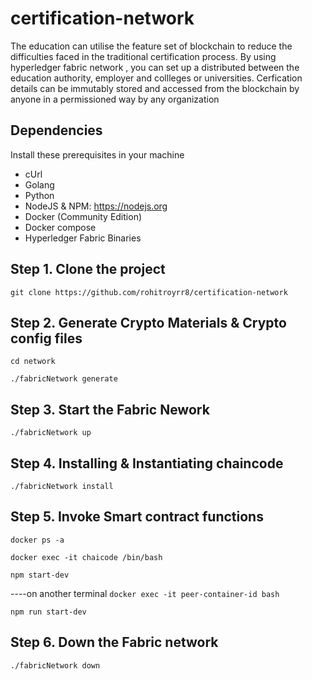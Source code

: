 # certification-network
The education can utilise the feature set of blockchain to reduce the difficulties faced in the traditional certification process. By using hyperledger fabric network , you can set up a distributed between the education authority, employer and collleges or universities. Cerfication details can be immutably stored and accessed from the blockchain by anyone in a permissioned way by any organization

## Dependencies
Install these prerequisites in your machine
- cUrl
- Golang
- Python
- NodeJS & NPM: https://nodejs.org
- Docker (Community Edition)
- Docker compose
- Hyperledger Fabric Binaries

## Step 1. Clone the project
`git clone https://github.com/rohitroyrr8/certification-network`

## Step 2. Generate Crypto Materials & Crypto config files
`cd network`

`./fabricNetwork generate`

## Step 3. Start the Fabric Nework
`./fabricNetwork up`

## Step 4. Installing & Instantiating chaincode
`./fabricNetwork install`

## Step 5. Invoke Smart contract functions 
`docker ps -a`

`docker exec -it chaicode /bin/bash`

`npm start-dev`

----on another terminal
`docker exec -it peer-container-id bash`

`npm run start-dev`

## Step 6. Down the Fabric network
`./fabricNetwork down`
